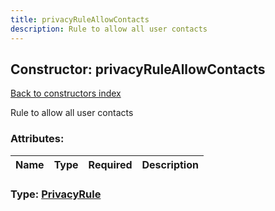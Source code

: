 ```yaml
---
title: privacyRuleAllowContacts
description: Rule to allow all user contacts
---
```

## Constructor: privacyRuleAllowContacts  
[Back to constructors index](index.md)



Rule to allow all user contacts

### Attributes:

| Name     |    Type       | Required | Description |
|----------|---------------|----------|-------------|



### Type: [PrivacyRule](../types/PrivacyRule.md)


